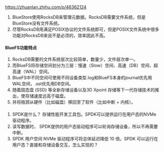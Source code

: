 https://zhuanlan.zhihu.com/p/46362124

1. BlueStore使用RocksDB来管理元数据。RocksDB需要文件系统，但是BlueStore没有文件系统。
1. 尽管RocksDB用满足POSIX协议的文件系统即可，但是POSIX文件系统中很多功能对RocksDB来说不是必须的，效率因此不高。

#### BlueFS功能特点
1. RocksDB需要的文件系统层次比较简单，数量少，文件层次单一。
1. 而BlueFS将存储空间划分为三层：慢速（Slow）空间、高速（DB）空间、超高速（WAL）空间。
1. BlueFS中不同空间可使用不同设备类型.log和BlueFS本身的journal优先用WAL空间，.sst优先用DB空间。
1. 随着固态盘 (SSD) 等全新存储设备以及3D Xpoint 存储等下一代存储技术的推出，使存储速度远高于磁盘。
1. 并将瓶颈从硬件（比如磁盘）移回至了软件（比如中断 + 内核）。

#### 
1. SPDK是什么？ 存储性能开发工具包。SPDK可以提供运行在用户态的NVMe 驱动程序。
1. 读写数据时， SPDK提供的用户态驱动程序可以轮询存储设备，所以不再需要中断。
1. SPDK 用户空间 NVMe 驱动程序可将总体延迟降低 10 倍。SPDK 可以运行在用户态？直接和存储设备交互，怎么实现的？
